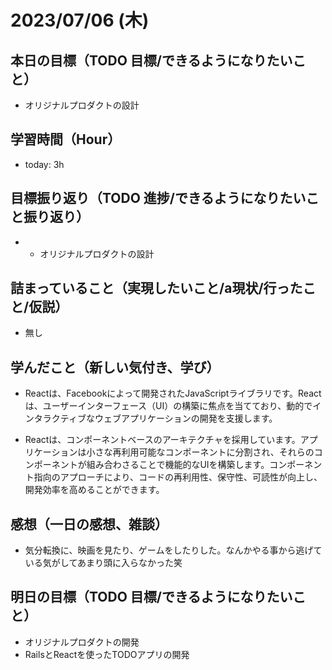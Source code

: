 # 2023/07/06 (木)

## 本日の目標（TODO 目標/できるようになりたいこと）

- オリジナルプロダクトの設計

## 学習時間（Hour）

- today: 3h

## 目標振り返り（TODO 進捗/できるようになりたいこと振り返り）

- - オリジナルプロダクトの設計

## 詰まっていること（実現したいこと/a現状/行ったこと/仮説）

- 無し

## 学んだこと（新しい気付き、学び）

- Reactは、Facebookによって開発されたJavaScriptライブラリです。Reactは、ユーザーインターフェース（UI）の構築に焦点を当てており、動的でインタラクティブなウェブアプリケーションの開発を支援します。

- Reactは、コンポーネントベースのアーキテクチャを採用しています。アプリケーションは小さな再利用可能なコンポーネントに分割され、それらのコンポーネントが組み合わさることで機能的なUIを構築します。コンポーネント指向のアプローチにより、コードの再利用性、保守性、可読性が向上し、開発効率を高めることができます。

## 感想（一日の感想、雑談）

- 気分転換に、映画を見たり、ゲームをしたりした。なんかやる事から逃げている気がしてあまり頭に入らなかった笑

## 明日の目標（TODO 目標/できるようになりたいこと）

- オリジナルプロダクトの開発
- RailsとReactを使ったTODOアプリの開発